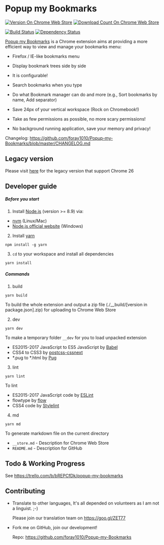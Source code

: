 # Popup my Bookmarks

[![Version On Chrome Web Store](https://img.shields.io/chrome-web-store/v/mppflflkbbafeopeoeigkbbdjdbeifni.svg?maxAge=3600)](//chrome.google.com/webstore/detail/popup-my-bookmarks/mppflflkbbafeopeoeigkbbdjdbeifni)
[![Download Count On Chrome Web Store](https://img.shields.io/chrome-web-store/d/mppflflkbbafeopeoeigkbbdjdbeifni.svg?maxAge=3600)](//chrome.google.com/webstore/detail/popup-my-bookmarks/mppflflkbbafeopeoeigkbbdjdbeifni)

[![Build Status](https://img.shields.io/circleci/project/foray1010/Popup-my-Bookmarks/master.svg?maxAge=3600)](//circleci.com/gh/foray1010/Popup-my-Bookmarks/tree/master)
[![Dependency Status](https://img.shields.io/gemnasium/foray1010/Popup-my-Bookmarks.svg?maxAge=3600)](//gemnasium.com/foray1010/Popup-my-Bookmarks)

[Popup my Bookmarks](//chrome.google.com/webstore/detail/popup-my-bookmarks/mppflflkbbafeopeoeigkbbdjdbeifni) is a Chrome extension aims at providing a more efficient way to view and manage your bookmarks menu:


- Firefox / IE-like bookmarks menu

- Display bookmark trees side by side

- It is configurable!

- Search bookmarks when you type

- Do what Bookmark manager can do and more (e.g., Sort bookmarks by name, Add separator)

- Save 24px of your vertical workspace (Rock on Chromebook!)

- Take as few permissions as possible, no more scary permissions!

- No background running application, save your memory and privacy!

Changelog: https://github.com/foray1010/Popup-my-Bookmarks/blob/master/CHANGELOG.md


## Legacy version

Please visit [here](https://github.com/foray1010/Popup-my-Bookmarks/tree/minimum_chrome_version_26) for the legacy version that support Chrome 26


## Developer guide

##### Before you start
1. Install [Node.js](//github.com/nodejs/node) (version >= 8.9) via:
  - [nvm](//github.com/creationix/nvm) (Linux/Mac)
  - [Node.js official website](//nodejs.org/en/download/) (Windows)

2. Install [yarn](https://github.com/yarnpkg/yarn)

  ```
  npm install -g yarn
  ```

3. `cd` to your workspace and install all dependencies

  ```
  yarn install
  ```

##### Commands
1. build

  ```
  yarn build
  ```

  To build the whole extension and output a zip file (./__build/[version in package.json].zip) for uploading to Chrome Web Store

2. dev

  ```
  yarn dev
  ```

  To make a temporary folder `__dev` for you to load unpacked extension
  - ES2015-2017 JavaScript to ES5 JavaScript by [Babel](//github.com/babel/babel)
  - CSS4 to CSS3 by [postcss-cssnext](//github.com/MoOx/postcss-cssnext)
  - *.pug to *.html by [Pug](//github.com/pugjs/pug)

3. lint

  ```
  yarn lint
  ```

  To lint
  - ES2015-2017 JavaScript code by [ESLint](//github.com/eslint/eslint)
  - flowtype by [flow](//github.com/facebook/flow)
  - CSS4 code by [Stylelint](//github.com/stylelint/stylelint)

4. md

  ```
  yarn md
  ```

  To generate markdown file on the current directory
  - `__store.md` - Description for Chrome Web Store
  - `README.md` - Description for GitHub


## Todo & Working Progress

See https://trello.com/b/bREPCfDk/popup-my-bookmarks


## Contributing

- Translate to other languages, It's all depended on volunteers as I am not a linguist. ;-)

  Please join our translation team on https://goo.gl/ZET77

- Fork me on GitHub, join our development!

  Repo: https://github.com/foray1010/Popup-my-Bookmarks
